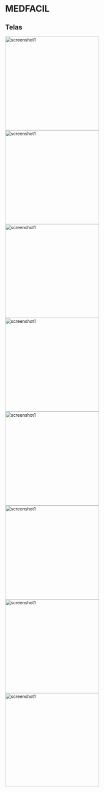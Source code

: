 # MEDFACIL

## Telas

<img src="./documentation/screenshot_1.png" alt="screenshot1" width="300"/>
<img src="./documentation/screenshot_2.png" alt="screenshot1" width="300"/>
<img src="./documentation/screenshot_3.png" alt="screenshot1" width="300"/>
<img src="./documentation/screenshot_4.png" alt="screenshot1" width="300"/>
<img src="./documentation/screenshot_5.png" alt="screenshot1" width="300"/>
<img src="./documentation/screenshot_6.png" alt="screenshot1" width="300"/>
<img src="./documentation/screenshot_7.png" alt="screenshot1" width="300"/>
<img src="./documentation/screenshot_8.png" alt="screenshot1" width="300"/>
